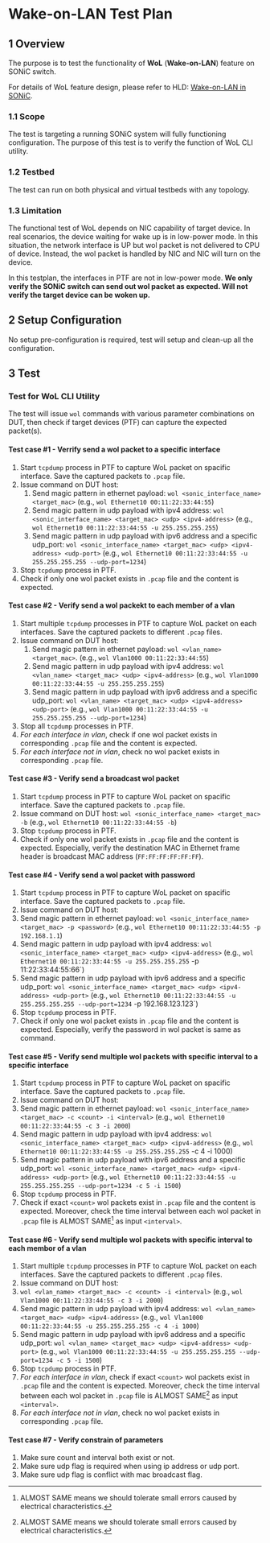 # Wake-on-LAN Test Plan

## 1 Overview

The purpose is to test the functionality of **WoL** (**Wake-on-LAN**) feature on SONiC switch.

For details of WoL feature design, please refer to HLD: [Wake-on-LAN in SONiC](https://github.com/sonic-net/SONiC/blob/master/doc/wol/Wake-on-LAN-HLD.md).

### 1.1 Scope

The test is targeting a running SONiC system will fully functioning configuration. The purpose of this test is to verify the function of WoL CLI utility.

### 1.2 Testbed

The test can run on both physical and virtual testbeds with any topology.

### 1.3 Limitation

The functional test of WoL depends on NIC capability of target device. In real scenarios, the device waiting for wake up is in low-power mode. In this situation, the network interface is UP but wol packet is not delivered to CPU of device. Instead, the wol packet is handled by NIC and NIC will turn on the device.

In this testplan, the interfaces in PTF are not in low-power mode. **We only verify the SONiC switch can send out wol packet as expected. Will not verify the target device can be woken up.**

## 2 Setup Configuration

No setup pre-configuration is required, test will setup and clean-up all the configuration.

## 3 Test

### Test for WoL CLI Utility

The test will issue `wol` commands with various parameter combinations on DUT, then check if target devices (PTF) can capture the expected packet(s).

#### Test case #1 - Verrify send a wol packet to a specific interface
1. Start `tcpdump` process in PTF to capture WoL packet on spacific interface. Save the captured packets to `.pcap` file.
1. Issue command on DUT host:
   1. Send magic pattern in ethernet payload: `wol <sonic_interface_name> <target_mac>` (e.g., `wol Ethernet10 00:11:22:33:44:55`)
   2. Send magic pattern in udp payload with ipv4 address:  `wol <sonic_interface_name> <target_mac> <udp> <ipv4-address>` (e.g., `wol Ethernet10 00:11:22:33:44:55 -u 255.255.255.255`)
   2. Send magic pattern in udp payload with ipv6 address and a specific udp_port:  `wol <sonic_interface_name> <target_mac> <udp> <ipv4-address> <udp-port>`  (e.g., `wol Ethernet10 00:11:22:33:44:55 -u 255.255.255.255 --udp-port=1234`)
1. Stop `tcpdump` process in PTF.
1. Check if only one wol packet exists in `.pcap` file and the content is expected.

#### Test case #2 - Verify send a wol packekt to each member of a vlan
1. Start multiple `tcpdump` processes in PTF to capture WoL packet on each interfaces. Save the captured packets to different `.pcap` files.
1. Issue command on DUT host:
   1. Send magic pattern in ethernet payload: `wol <vlan_name> <target_mac>`. (e.g., `wol Vlan1000 00:11:22:33:44:55`)
   1. Send magic pattern in udp payload with ipv4 address:  `wol <vlan_name> <target_mac> <udp> <ipv4-address>` (e.g., `wol Vlan1000 00:11:22:33:44:55 -u 255.255.255.255`)
   1. Send magic pattern in udp payload with ipv6 address and a specific udp_port:  `wol <vlan_name> <target_mac> <udp> <ipv4-address> <udp-port>`  (e.g., `wol Vlan1000 00:11:22:33:44:55 -u 255.255.255.255 --udp-port=1234`)
1. Stop all `tcpdump` processes in PTF.
1. *For each interface in vlan*, check if one wol packet exists in corresponding `.pcap` file and the content is expected.
1. *For each interface not in vlan*, check no wol packet exists in corresponding `.pcap` file.

#### Test case #3 - Verify send a broadcast wol packet
1. Start `tcpdump` process in PTF to capture WoL packet on spacific interface. Save the captured packets to `.pcap` file.
1. Issue command on DUT host: `wol <sonic_interface_name> <target_mac> -b` (e.g., `wol Ethernet10 00:11:22:33:44:55 -b`)
1. Stop `tcpdump` process in PTF.
1. Check if only one wol packet exists in `.pcap` file and the content is expected. Especially, verify the destination MAC in Ethernet frame header is broadcast MAC address (`FF:FF:FF:FF:FF:FF`).

#### Test case #4 - Verify send a wol packet with password
1. Start `tcpdump` process in PTF to capture WoL packet on spacific interface. Save the captured packets to `.pcap` file.
1. Issue command on DUT host:
  1. Send magic pattern in ethernet payload: `wol <sonic_interface_name> <target_mac> -p <password>` (e.g., `wol Ethernet10 00:11:22:33:44:55 -p 192.168.1.1`)
  1. Send magic pattern in udp payload with ipv4 address:  `wol <sonic_interface_name> <target_mac> <udp> <ipv4-address>` (e.g., `wol Ethernet10 00:11:22:33:44:55 -u 255.255.255.255` -p 11:22:33:44:55:66`)
  1. Send magic pattern in udp payload with ipv6 address and a specific udp_port:  `wol <sonic_interface_name> <target_mac> <udp> <ipv4-address> <udp-port>`  (e.g., `wol Ethernet10 00:11:22:33:44:55 -u 255.255.255.255 --udp-port=1234` -p 192.168.123.123`)
1. Stop `tcpdump` process in PTF.
1. Check if only one wol packet exists in `.pcap` file and the content is expected. Especially, verify the password in wol packet is same as command.

#### Test case #5 - Verify send multiple wol packets with specific interval to a specific interface
1. Start `tcpdump` process in PTF to capture WoL packet on spacific interface. Save the captured packets to `.pcap` file.
1. Issue command on DUT host:
  1. Send magic pattern in ethernet payload: `wol <sonic_interface_name> <target_mac> -c <count> -i <interval>` (e.g., `wol Ethernet10 00:11:22:33:44:55 -c 3 -i 2000`)
  1. Send magic pattern in udp payload with ipv4 address:  `wol <sonic_interface_name> <target_mac> <udp> <ipv4-address>` (e.g., `wol Ethernet10 00:11:22:33:44:55 -u 255.255.255.255` -c 4 -i 1000)
  1. Send magic pattern in udp payload with ipv6 address and a specific udp_port:  `wol <sonic_interface_name> <target_mac> <udp> <ipv4-address> <udp-port>`  (e.g., `wol Ethernet10 00:11:22:33:44:55 -u 255.255.255.255 --udp-port=1234 -c 5 -i 1500`)
1. Stop `tcpdump` process in PTF.
1. Check if exact `<count>` wol packets exist in `.pcap` file and the content is expected. Moreover, check the time interval between each wol packet in `.pcap` file is ALMOST SAME[^1] as input `<interval>`.

#### Test case #6 - Verify send multiple wol packets with specific interval to each membor of a vlan
1. Start multiple `tcpdump` processes in PTF to capture WoL packet on each interfaces. Save the captured packets to different `.pcap` files.
1. Issue command on DUT host:
  1. `wol <vlan_name> <target_mac> -c <count> -i <interval>` (e.g., `wol Vlan1000 00:11:22:33:44:55 -c 3 -i 2000`)
  1. Send magic pattern in udp payload with ipv4 address:  `wol <vlan_name> <target_mac> <udp> <ipv4-address>` (e.g., `wol Vlan1000 00:11:22:33:44:55 -u 255.255.255.255 -c 4 -i 1000`)
  1. Send magic pattern in udp payload with ipv6 address and a specific udp_port:  `wol <vlan_name> <target_mac> <udp> <ipv4-address> <udp-port>`  (e.g., `wol Vlan1000 00:11:22:33:44:55 -u 255.255.255.255 --udp-port=1234 -c 5 -i 1500`)
1. Stop `tcpdump` process in PTF.
1. *For each interface in vlan*, check if exact `<count>` wol packets exist in `.pcap` file and the content is expected. Moreover, check the time interval between each wol packet in `.pcap` file is ALMOST SAME[^1] as input `<interval>`.
1. *For each interface not in vlan*, check no wol packet exists in corresponding `.pcap` file.

#### Test case #7 - Verify constrain of parameters
1. Make sure count and interval both exist or not.
1. Make sure udp flag is required when using ip address or udp port.
1. Make sure udp flag is conflict with mac broadcast flag.

[^1]: ALMOST SAME means we should tolerate small errors caused by electrical characteristics.
